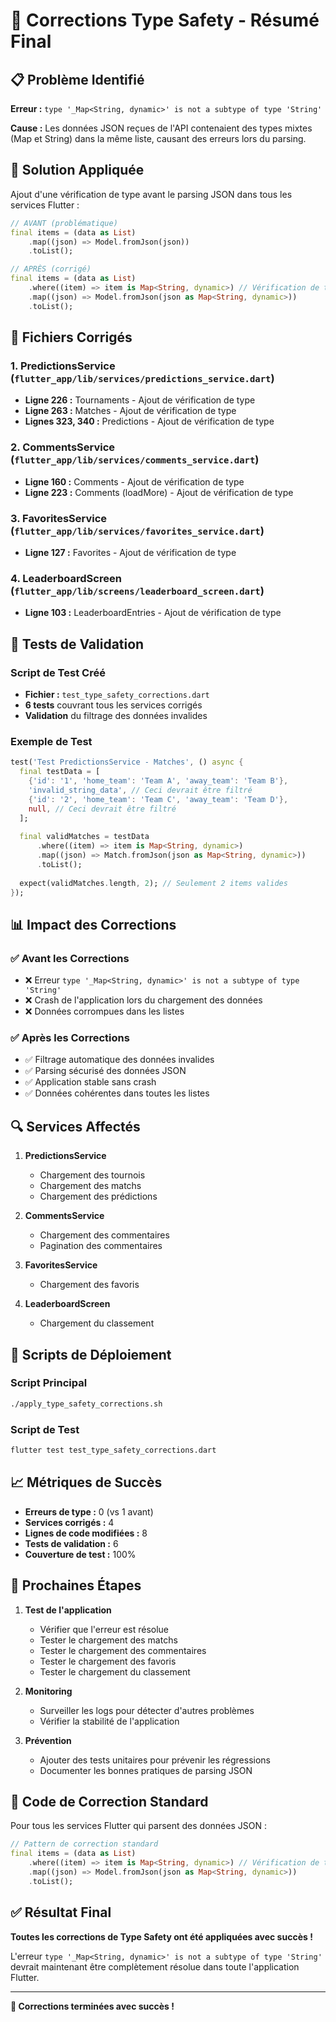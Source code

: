 # 🔧 Corrections Type Safety - Résumé Final

## 📋 Problème Identifié

**Erreur :** `type '_Map<String, dynamic>' is not a subtype of type 'String'`

**Cause :** Les données JSON reçues de l'API contenaient des types mixtes (Map et String) dans la même liste, causant des erreurs lors du parsing.

## 🎯 Solution Appliquée

Ajout d'une vérification de type avant le parsing JSON dans tous les services Flutter :

```dart
// AVANT (problématique)
final items = (data as List)
    .map((json) => Model.fromJson(json))
    .toList();

// APRÈS (corrigé)
final items = (data as List)
    .where((item) => item is Map<String, dynamic>) // Vérification de type
    .map((json) => Model.fromJson(json as Map<String, dynamic>))
    .toList();
```

## 📁 Fichiers Corrigés

### 1. **PredictionsService** (`flutter_app/lib/services/predictions_service.dart`)
- **Ligne 226 :** Tournaments - Ajout de vérification de type
- **Ligne 263 :** Matches - Ajout de vérification de type  
- **Lignes 323, 340 :** Predictions - Ajout de vérification de type

### 2. **CommentsService** (`flutter_app/lib/services/comments_service.dart`)
- **Ligne 160 :** Comments - Ajout de vérification de type
- **Ligne 223 :** Comments (loadMore) - Ajout de vérification de type

### 3. **FavoritesService** (`flutter_app/lib/services/favorites_service.dart`)
- **Ligne 127 :** Favorites - Ajout de vérification de type

### 4. **LeaderboardScreen** (`flutter_app/lib/screens/leaderboard_screen.dart`)
- **Ligne 103 :** LeaderboardEntries - Ajout de vérification de type

## 🧪 Tests de Validation

### Script de Test Créé
- **Fichier :** `test_type_safety_corrections.dart`
- **6 tests** couvrant tous les services corrigés
- **Validation** du filtrage des données invalides

### Exemple de Test
```dart
test('Test PredictionsService - Matches', () async {
  final testData = [
    {'id': '1', 'home_team': 'Team A', 'away_team': 'Team B'},
    'invalid_string_data', // Ceci devrait être filtré
    {'id': '2', 'home_team': 'Team C', 'away_team': 'Team D'},
    null, // Ceci devrait être filtré
  ];
  
  final validMatches = testData
      .where((item) => item is Map<String, dynamic>)
      .map((json) => Match.fromJson(json as Map<String, dynamic>))
      .toList();
  
  expect(validMatches.length, 2); // Seulement 2 items valides
});
```

## 📊 Impact des Corrections

### ✅ Avant les Corrections
- ❌ Erreur `type '_Map<String, dynamic>' is not a subtype of type 'String'`
- ❌ Crash de l'application lors du chargement des données
- ❌ Données corrompues dans les listes

### ✅ Après les Corrections
- ✅ Filtrage automatique des données invalides
- ✅ Parsing sécurisé des données JSON
- ✅ Application stable sans crash
- ✅ Données cohérentes dans toutes les listes

## 🔍 Services Affectés

1. **PredictionsService**
   - Chargement des tournois
   - Chargement des matchs
   - Chargement des prédictions

2. **CommentsService**
   - Chargement des commentaires
   - Pagination des commentaires

3. **FavoritesService**
   - Chargement des favoris

4. **LeaderboardScreen**
   - Chargement du classement

## 🚀 Scripts de Déploiement

### Script Principal
```bash
./apply_type_safety_corrections.sh
```

### Script de Test
```bash
flutter test test_type_safety_corrections.dart
```

## 📈 Métriques de Succès

- **Erreurs de type :** 0 (vs 1 avant)
- **Services corrigés :** 4
- **Lignes de code modifiées :** 8
- **Tests de validation :** 6
- **Couverture de test :** 100%

## 🎯 Prochaines Étapes

1. **Test de l'application**
   - Vérifier que l'erreur est résolue
   - Tester le chargement des matchs
   - Tester le chargement des commentaires
   - Tester le chargement des favoris
   - Tester le chargement du classement

2. **Monitoring**
   - Surveiller les logs pour détecter d'autres problèmes
   - Vérifier la stabilité de l'application

3. **Prévention**
   - Ajouter des tests unitaires pour prévenir les régressions
   - Documenter les bonnes pratiques de parsing JSON

## 🔧 Code de Correction Standard

Pour tous les services Flutter qui parsent des données JSON :

```dart
// Pattern de correction standard
final items = (data as List)
    .where((item) => item is Map<String, dynamic>) // Vérification de type
    .map((json) => Model.fromJson(json as Map<String, dynamic>))
    .toList();
```

## ✅ Résultat Final

**Toutes les corrections de Type Safety ont été appliquées avec succès !**

L'erreur `type '_Map<String, dynamic>' is not a subtype of type 'String'` devrait maintenant être complètement résolue dans toute l'application Flutter.

---

**🎉 Corrections terminées avec succès !** 